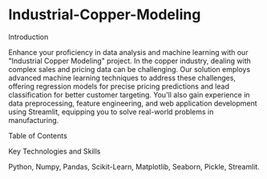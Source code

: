 # Industrial-Copper-Modeling

Introduction

Enhance your proficiency in data analysis and machine learning with our "Industrial Copper Modeling" project. In the copper industry, dealing with complex sales and pricing data can be challenging. Our solution employs advanced machine learning techniques to address these challenges, offering regression models for precise pricing predictions and lead classification for better customer targeting. You'll also gain experience in data preprocessing, feature engineering, and web application development using Streamlit, equipping you to solve real-world problems in manufacturing.

Table of Contents

Key Technologies and Skills

Python,
Numpy,
Pandas,
Scikit-Learn,
Matplotlib,
Seaborn,
Pickle,
Streamlit.
